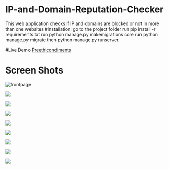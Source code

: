 # IP-and-Domain-Reputation-Checker
This web application checks if IP and domains are blocked or not in more than one websites
#Installation:
go to the project folder
run pip install -r requirements.txt
run python manage.py makemigrations core
run python manage.py migrate
then python manage.py runserver.

#Live Demo
[Preethicondiments](https://ip-web-scrapper-production.herokuapp.com/)

# Screen Shots
![frontpage](https://firebasestorage.googleapis.com/v0/b/testt2-c090b.appspot.com/o/front.png?alt=media&token=a053d620-8a35-4e92-8ac7-fd4c5289f69b "frontpage")

![](https://firebasestorage.googleapis.com/v0/b/testt2-c090b.appspot.com/o/front2.png?alt=media&token=d8dc9b2d-878a-4ac2-80bc-d60f6d774dfd)

![](https://firebasestorage.googleapis.com/v0/b/testt2-c090b.appspot.com/o/front3.png?alt=media&token=a8f677b9-da7b-4bd0-80e4-ff5533129f80)

![](https://firebasestorage.googleapis.com/v0/b/testt2-c090b.appspot.com/o/aboutus.png?alt=media&token=16873e13-a24b-4811-8b98-1a8a08a5f3d0)

![](https://firebasestorage.googleapis.com/v0/b/testt2-c090b.appspot.com/o/cart.png?alt=media&token=907e843c-9740-4938-8248-aab4c65f2196)

![](https://firebasestorage.googleapis.com/v0/b/testt2-c090b.appspot.com/o/checkout.png?alt=media&token=a9fea836-d970-4be9-8682-e9b49299da5d)

![](https://firebasestorage.googleapis.com/v0/b/testt2-c090b.appspot.com/o/contact.png?alt=media&token=8dc2ecaa-d185-4b87-9095-4b258bc14317)

![](https://firebasestorage.googleapis.com/v0/b/testt2-c090b.appspot.com/o/order%20details.png?alt=media&token=b8047b4e-064d-40d5-94e2-d318607682a3)

![](https://firebasestorage.googleapis.com/v0/b/testt2-c090b.appspot.com/o/otp.png?alt=media&token=fe19ad74-6876-49d6-89f8-2d18d42e1e2c)

